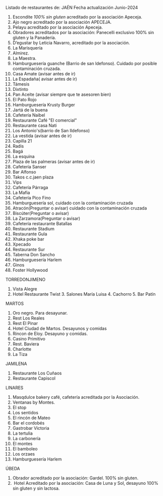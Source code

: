 Listado de restaurantes de:
JAÉN
Fecha actualización Junio-2024
1. Escondite *100% sin gluten* acreditado por la asociación Apeceja. 
2. Ajo negro acreditado por la asociación APECEJA.
3. Pelayu acreditado por la asociación Apeceja. 
4. Obradores acreditados por la asociación: Panecelli exclusivo 100% sin gluten y la Panadería.
5. ⁠D’egustar by Leticia Navarro, acreditado por la asociación. 
5. La Marisquería
6. Almirez.
7. La⁠ Maestra.
8. Hamburguesería guanche       (Barrio de san ldefonso). Cuidado por posible contaminación cruzada. 
9. Casa Amate (avisar antes de ir)
10. La Espadaña( avisar antes de ir)
11. Támesis
12. Dixtinto 
13. Pan Aceite (avisar siempre que te asesoren bien) 
14. El Pato Rojo
15. Hamburguesería Krusty Burger
16. Jartá de la buena
17. Cafetería Naibel 
18. Restaurante Café "El comercial"
19. Restaurante casa Nati
20. Los Antonio's(barrio de San Ildefonso)
21. La vestida (avisar antes de ir)
22. Capilla 21
23. Radis
24. Bagá
22. ⁠La esquina 
23. ⁠Plaza de las palmeras (avisar antes de ir) 
24. ⁠Cafetería Sanser
26. Bar Alfonso
27. Takos c.c.jaen plaza
28. ⁠Vips 
29. ⁠Cafetería Párraga
30. ⁠La Mafia 
31. ⁠Cafetería Pico Fino 
32. ⁠Hamburguesería sol, cuidado con la contaminación cruzada 
33. Atracón(Preguntar o avisar) cuidado con la contaminación cruzada 
34. ⁠Biscúter(Preguntar o avisar)
35. La Zarzamora(Preguntar o avisar)
36. ⁠Cafetería restaurante Batallas 
37. ⁠Restaurante Stadium
38. ⁠Restaurante Gula
39. ⁠Xhaka poke bar
40. ⁠Xpecado
41. ⁠Restaurante Sur 
42. ⁠Taberna Don Sancho
43. Hamburguesería Harlem
44. ⁠Ginos
45. ⁠Foster Hollywood 

TORREDONJIMENO
1. Vista Alegre
2. ⁠Hotel Restaurante 
        Twist
   3. Salones María Luisa
   4. Cachorro
   5. Bar Patín 

MARTOS
1. Oro negro. Para desayunar.
2. Rest Los Reales
3. Rest El Pinar
4. Hotel Ciudad de Martos. Desayunos y comidas
5. Rincon de Eloy. Desayuno y comidas.
6. Casino Primitivo
7. Rest. Baviera
8. Charlotte
9. ⁠La Tiza

JAMILENA
1. Restaurante Los Cuñaos
2. ⁠Restaurante Capiscol

LINARES 
1. Masqdulce bakery café, cafetería acreditada por la Asociación. 
2. Ventanas by Montes. 
3. ⁠El stop
2. Los sentidos
4. El rincón de Mateo
5. Bar el cordobés
6. Gastrobar Victoria 
7. La tertulia
8. La carbonería
9. El montes
10. El bamboleo
11. Los orzaes
12. Hamburguesería Harlem

ÚBEDA
1. Obrador acreditado por la asociación: Gardel. 100% sin gluten.
2. ⁠ Hotel Acreditado por la asociación: Casa de Luna y Sol, desayuno 100% sin gluten y sin lactosa.